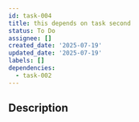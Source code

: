 ```yaml
---
id: task-004
title: this depends on task second
status: To Do
assignee: []
created_date: '2025-07-19'
updated_date: '2025-07-19'
labels: []
dependencies:
  - task-002
---
```


## Description
